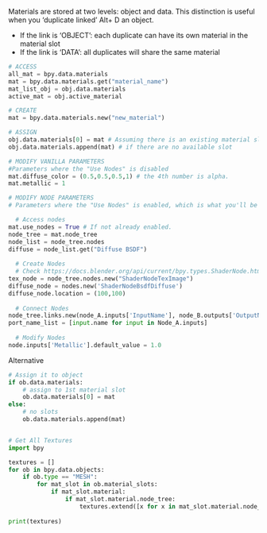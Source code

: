 Materials are stored at two levels: object and data. This distinction is useful when you ‘duplicate linked’ Alt+ D an object.

- If the link is ‘OBJECT’: each duplicate can have its own material in the material slot
- If the link is ‘DATA’: all duplicates will share the same material

```python
# ACCESS
all_mat = bpy.data.materials
mat = bpy.data.materials.get("material_name")
mat_list_obj = obj.data.materials
active_mat = obj.active_material

# CREATE 
mat = bpy.data.materials.new("new_material") 

# ASSIGN
obj.data.materials[0] = mat # Assuming there is an existing material slot
obj.data.materials.append(mat) # if there are no available slot

# MODIFY VANILLA PARAMETERS 
#Parameters where the "Use Nodes" is disabled
mat.diffuse_color = (0.5,0.5,0.5,1) # the 4th number is alpha. 
mat.metallic = 1 

# MODIFY NODE PARAMETERS 
# Parameters where the "Use Nodes" is enabled, which is what you'll be mostly likely working on '''

  # Access nodes  
mat.use_nodes = True # If not already enabled. 
node_tree = mat.node_tree
node_list = node_tree.nodes 
diffuse = node_list.get("Diffuse BSDF")
  
  # Create Nodes
  # Check https://docs.blender.org/api/current/bpy.types.ShaderNode.html for the list of shader nodes'''
tex_node = node_tree.nodes.new("ShaderNodeTexImage")
diffuse_node = nodes.new('ShaderNodeBsdfDiffuse')
diffuse_node.location = (100,100)
  
  # Connect Nodes
node_tree.links.new(node_A.inputs['InputName'], node_B.outputs['OutputName']
port_name_list = [input.name for input in Node_A.inputs]
  
  # Modify Nodes
node.inputs['Metallic'].default_value = 1.0
```

Alternative
```python
# Assign it to object
if ob.data.materials:
    # assign to 1st material slot
    ob.data.materials[0] = mat
else:
    # no slots
    ob.data.materials.append(mat)


# Get All Textures
import bpy

textures = []
for ob in bpy.data.objects:
    if ob.type == "MESH":
        for mat_slot in ob.material_slots:
            if mat_slot.material:
                if mat_slot.material.node_tree:
                    textures.extend([x for x in mat_slot.material.node_tree.nodes if x.type=='TEX_IMAGE'])
                    
print(textures)
```
